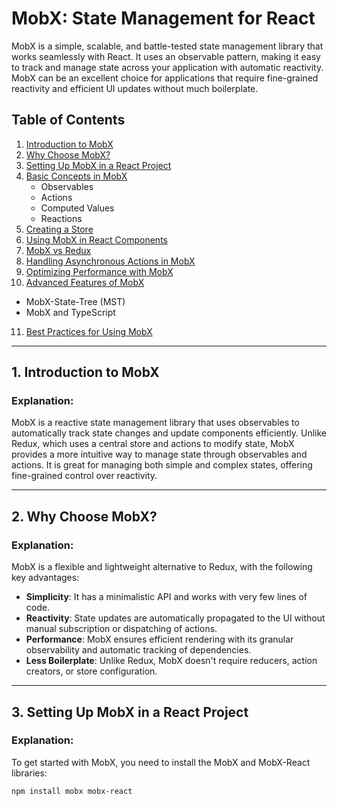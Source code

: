 # MobX: State Management for React

MobX is a simple, scalable, and battle-tested state management library that works seamlessly with React. It uses an observable pattern, making it easy to track and manage state across your application with automatic reactivity. MobX can be an excellent choice for applications that require fine-grained reactivity and efficient UI updates without much boilerplate.

## Table of Contents

1. [Introduction to MobX](#introduction-to-mobx)
2. [Why Choose MobX?](#why-choose-mobx)
3. [Setting Up MobX in a React Project](#setting-up-mobx-in-a-react-project)
4. [Basic Concepts in MobX](#basic-concepts-in-mobx)
   - Observables
   - Actions
   - Computed Values
   - Reactions
5. [Creating a Store](#creating-a-store)
6. [Using MobX in React Components](#using-mobx-in-react-components)
7. [MobX vs Redux](#mobx-vs-redux)
8. [Handling Asynchronous Actions in MobX](#handling-asynchronous-actions-in-mobx)
9. [Optimizing Performance with MobX](#optimizing-performance-with-mobx)
10. [Advanced Features of MobX](#advanced-features-of-mobx)

- MobX-State-Tree (MST)
- MobX and TypeScript

11. [Best Practices for Using MobX](#best-practices-for-using-mobx)

---

## 1. Introduction to MobX

### Explanation:

MobX is a reactive state management library that uses observables to automatically track state changes and update components efficiently. Unlike Redux, which uses a central store and actions to modify state, MobX provides a more intuitive way to manage state through observables and actions. It is great for managing both simple and complex states, offering fine-grained control over reactivity.

---

## 2. Why Choose MobX?

### Explanation:

MobX is a flexible and lightweight alternative to Redux, with the following key advantages:

- **Simplicity**: It has a minimalistic API and works with very few lines of code.
- **Reactivity**: State updates are automatically propagated to the UI without manual subscription or dispatching of actions.
- **Performance**: MobX ensures efficient rendering with its granular observability and automatic tracking of dependencies.
- **Less Boilerplate**: Unlike Redux, MobX doesn't require reducers, action creators, or store configuration.

---

## 3. Setting Up MobX in a React Project

### Explanation:

To get started with MobX, you need to install the MobX and MobX-React libraries:

```bash
npm install mobx mobx-react
```
